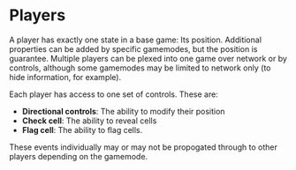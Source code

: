 # Players

A player has exactly one state in a base game: Its position. Additional properties can be added by
specific gamemodes, but the position is guarantee. Multiple players can be plexed into one game
over network or by controls, although some gamemodes may be limited to network only (to hide
information, for example).

Each player has access to one set of controls. These are:

* **Directional controls**: The ability to modify their position
* **Check cell**: The ability to reveal cells
* **Flag cell**: The ability to flag cells.

These events individually may or may not be propogated through to other players depending on the
gamemode.
